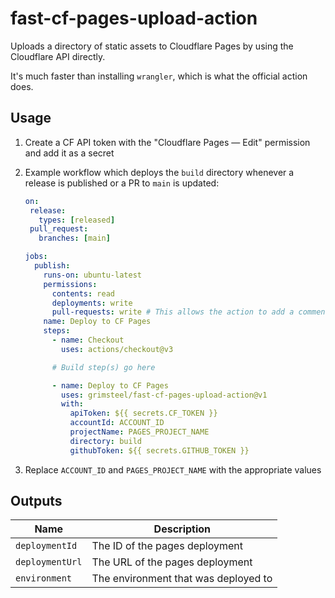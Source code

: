 # fast-cf-pages-upload-action

Uploads a directory of static assets to Cloudflare Pages by using the Cloudflare API directly.

It's much faster than installing `wrangler`, which is what the official action does.

## Usage

1. Create a CF API token with the "Cloudflare Pages — Edit" permission and add it as a secret
1. Example workflow which deploys the `build` directory whenever a release is published or a PR to `main` is updated:

   ```yml
   on:
    release:
      types: [released]
    pull_request:
      branches: [main]

   jobs:
     publish:
       runs-on: ubuntu-latest
       permissions:
         contents: read
         deployments: write
         pull-requests: write # This allows the action to add a comment to the PR with the deployment URL
       name: Deploy to CF Pages
       steps:
         - name: Checkout
           uses: actions/checkout@v3

         # Build step(s) go here

         - name: Deploy to CF Pages
           uses: grimsteel/fast-cf-pages-upload-action@v1
           with:
             apiToken: ${{ secrets.CF_TOKEN }}
             accountId: ACCOUNT_ID
             projectName: PAGES_PROJECT_NAME
             directory: build
             githubToken: ${{ secrets.GITHUB_TOKEN }}
   ```

1. Replace `ACCOUNT_ID` and `PAGES_PROJECT_NAME` with the appropriate values

## Outputs

| Name           | Description                                         |
| -------------- | --------------------------------------------------- |
| `deploymentId` | The ID of the pages deployment                      |
| `deploymentUrl`| The URL of the pages deployment                     |
| `environment`  | The environment that was deployed to                |